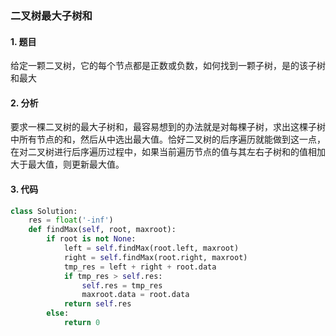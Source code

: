 ### 二叉树最大子树和

#### 1. 题目

给定一颗二叉树，它的每个节点都是正数或负数，如何找到一颗子树，是的该子树和最大

####  2. 分析

​	要求一棵二叉树的最大子树和，最容易想到的办法就是对每棵子树，求出这棵子树中所有节点的和，然后从中选出最大值。恰好二叉树的后序遍历就能做到这一点，在对二叉树进行后序遍历过程中，如果当前遍历节点的值与其左右子树和的值相加大于最大值，则更新最大值。

#### 3. 代码

```python
class Solution:
    res = float('-inf')
    def findMax(self, root, maxroot):
        if root is not None:
            left = self.findMax(root.left, maxroot)
            right = self.findMax(root.right, maxroot)
            tmp_res = left + right + root.data
            if tmp_res > self.res:
                self.res = tmp_res
                maxroot.data = root.data
            return self.res
        else:
            return 0
```

